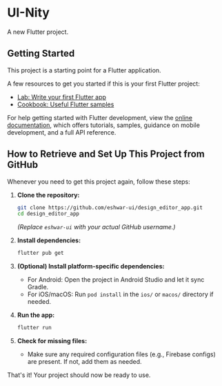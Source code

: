 # UI-Nity


A new Flutter project.

## Getting Started

This project is a starting point for a Flutter application.

A few resources to get you started if this is your first Flutter project:

- [Lab: Write your first Flutter app](https://docs.flutter.dev/get-started/codelab)
- [Cookbook: Useful Flutter samples](https://docs.flutter.dev/cookbook)

For help getting started with Flutter development, view the
[online documentation](https://docs.flutter.dev/), which offers tutorials,
samples, guidance on mobile development, and a full API reference.

## How to Retrieve and Set Up This Project from GitHub

Whenever you need to get this project again, follow these steps:

1. **Clone the repository:**

   ```sh
   git clone https://github.com/eshwar-ui/design_editor_app.git
   cd design_editor_app
   ```

   _(Replace `eshwar-ui` with your actual GitHub username.)_

2. **Install dependencies:**

   ```sh
   flutter pub get
   ```

3. **(Optional) Install platform-specific dependencies:**

   - For Android: Open the project in Android Studio and let it sync Gradle.
   - For iOS/macOS: Run `pod install` in the `ios/` or `macos/` directory if needed.

4. **Run the app:**

   ```sh
   flutter run
   ```

5. **Check for missing files:**
   - Make sure any required configuration files (e.g., Firebase configs) are present. If not, add them as needed.

That's it! Your project should now be ready to use.
